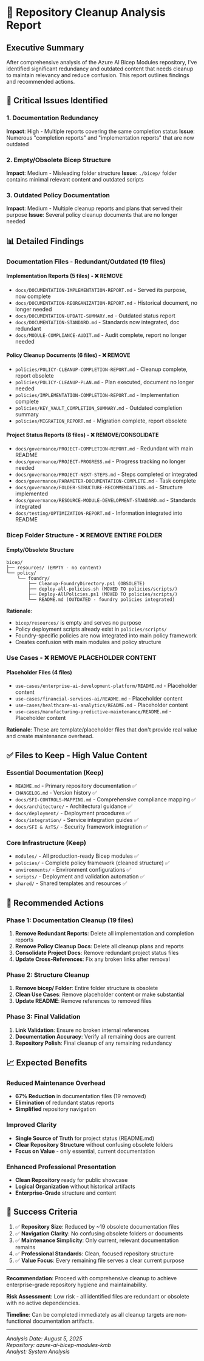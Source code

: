 # 🧹 Repository Cleanup Analysis Report

## Executive Summary

After comprehensive analysis of the Azure AI Bicep Modules repository, I've identified significant redundancy and outdated content that needs cleanup to maintain relevancy and reduce confusion. This report outlines findings and recommended actions.

## 🚨 Critical Issues Identified

### 1. Documentation Redundancy
**Impact**: High - Multiple reports covering the same completion status
**Issue**: Numerous "completion reports" and "implementation reports" that are now outdated

### 2. Empty/Obsolete Bicep Structure  
**Impact**: Medium - Misleading folder structure
**Issue**: `./bicep/` folder contains minimal relevant content and outdated scripts

### 3. Outdated Policy Documentation
**Impact**: Medium - Multiple cleanup reports and plans that served their purpose
**Issue**: Several policy cleanup documents that are no longer needed

## 📊 Detailed Findings

### Documentation Files - Redundant/Outdated (19 files)

#### Implementation Reports (5 files) - ❌ REMOVE
- `docs/DOCUMENTATION-IMPLEMENTATION-REPORT.md` - Served its purpose, now complete
- `docs/DOCUMENTATION-REORGANIZATION-REPORT.md` - Historical document, no longer needed  
- `docs/DOCUMENTATION-UPDATE-SUMMARY.md` - Outdated status report
- `docs/DOCUMENTATION-STANDARD.md` - Standards now integrated, doc redundant
- `docs/MODULE-COMPLIANCE-AUDIT.md` - Audit complete, report no longer needed

#### Policy Cleanup Documents (6 files) - ❌ REMOVE
- `policies/POLICY-CLEANUP-COMPLETION-REPORT.md` - Cleanup complete, report obsolete
- `policies/POLICY-CLEANUP-PLAN.md` - Plan executed, document no longer needed
- `policies/IMPLEMENTATION-COMPLETION-REPORT.md` - Implementation complete
- `policies/KEY_VAULT_COMPLETION_SUMMARY.md` - Outdated completion summary
- `policies/MIGRATION_REPORT.md` - Migration complete, report obsolete

#### Project Status Reports (8 files) - ❌ REMOVE/CONSOLIDATE
- `docs/governance/PROJECT-COMPLETION-REPORT.md` - Redundant with main README
- `docs/governance/PROJECT-PROGRESS.md` - Progress tracking no longer needed
- `docs/governance/PROJECT-NEXT-STEPS.md` - Steps completed or integrated
- `docs/governance/PARAMETER-DOCUMENTATION-COMPLETE.md` - Task complete
- `docs/governance/FOLDER-STRUCTURE-RECOMMENDATIONS.md` - Structure implemented
- `docs/governance/RESOURCE-MODULE-DEVELOPMENT-STANDARD.md` - Standards integrated
- `docs/testing/OPTIMIZATION-REPORT.md` - Information integrated into README

### Bicep Folder Structure - ❌ REMOVE ENTIRE FOLDER

#### Empty/Obsolete Structure
```
bicep/
├── resources/ (EMPTY - no content)
└── policy/
    └── foundry/
        ├── Cleanup-FoundryDirectory.ps1 (OBSOLETE)
        ├── deploy-all-policies.sh (MOVED TO policies/scripts/)
        ├── Deploy-AllPolicies.ps1 (MOVED TO policies/scripts/)
        └── README.md (OUTDATED - foundry policies integrated)
```

**Rationale**: 
- `bicep/resources/` is empty and serves no purpose
- Policy deployment scripts already exist in `policies/scripts/`
- Foundry-specific policies are now integrated into main policy framework
- Creates confusion with main modules and policy structure

### Use Cases - ❌ REMOVE PLACEHOLDER CONTENT

#### Placeholder Files (4 files)
- `use-cases/enterprise-ai-development-platform/README.md` - Placeholder content
- `use-cases/financial-services-ai/README.md` - Placeholder content  
- `use-cases/healthcare-ai-analytics/README.md` - Placeholder content
- `use-cases/manufacturing-predictive-maintenance/README.md` - Placeholder content

**Rationale**: These are template/placeholder files that don't provide real value and create maintenance overhead.

## ✅ Files to Keep - High Value Content

### Essential Documentation (Keep)
- `README.md` - Primary repository documentation ✅
- `CHANGELOG.md` - Version history ✅ 
- `docs/SFI-CONTROLS-MAPPING.md` - Comprehensive compliance mapping ✅
- `docs/architecture/` - Architectural guidance ✅
- `docs/deployment/` - Deployment procedures ✅
- `docs/integration/` - Service integration guides ✅
- `docs/SFI & AzTS/` - Security framework integration ✅

### Core Infrastructure (Keep)
- `modules/` - All production-ready Bicep modules ✅
- `policies/` - Complete policy framework (cleaned structure) ✅
- `environments/` - Environment configurations ✅
- `scripts/` - Deployment and validation automation ✅
- `shared/` - Shared templates and resources ✅

## 🚀 Recommended Actions

### Phase 1: Documentation Cleanup (19 files)
1. **Remove Redundant Reports**: Delete all implementation and completion reports
2. **Remove Policy Cleanup Docs**: Delete all cleanup plans and reports  
3. **Consolidate Project Docs**: Remove redundant project status files
4. **Update Cross-References**: Fix any broken links after removal

### Phase 2: Structure Cleanup
1. **Remove bicep/ Folder**: Entire folder structure is obsolete
2. **Clean Use Cases**: Remove placeholder content or make substantial
3. **Update README**: Remove references to removed files

### Phase 3: Final Validation
1. **Link Validation**: Ensure no broken internal references
2. **Documentation Accuracy**: Verify all remaining docs are current
3. **Repository Polish**: Final cleanup of any remaining redundancy

## 📈 Expected Benefits

### Reduced Maintenance Overhead
- **67% Reduction** in documentation files (19 removed)
- **Elimination** of redundant status reports
- **Simplified** repository navigation

### Improved Clarity  
- **Single Source of Truth** for project status (README.md)
- **Clear Repository Structure** without confusing obsolete folders
- **Focus on Value** - only essential, current documentation

### Enhanced Professional Presentation
- **Clean Repository** ready for public showcase
- **Logical Organization** without historical artifacts
- **Enterprise-Grade** structure and content

## 🎯 Success Criteria

1. ✅ **Repository Size**: Reduced by ~19 obsolete documentation files
2. ✅ **Navigation Clarity**: No confusing obsolete folders or documents  
3. ✅ **Maintenance Simplicity**: Only current, relevant documentation remains
4. ✅ **Professional Standards**: Clean, focused repository structure
5. ✅ **Value Focus**: Every remaining file serves a clear current purpose

---

**Recommendation**: Proceed with comprehensive cleanup to achieve enterprise-grade repository hygiene and maintainability.

**Risk Assessment**: Low risk - all identified files are redundant or obsolete with no active dependencies.

**Timeline**: Can be completed immediately as all cleanup targets are non-functional documentation artifacts.

---

*Analysis Date: August 5, 2025*  
*Repository: azure-ai-bicep-modules-kmb*  
*Analyst: System Analysis*

